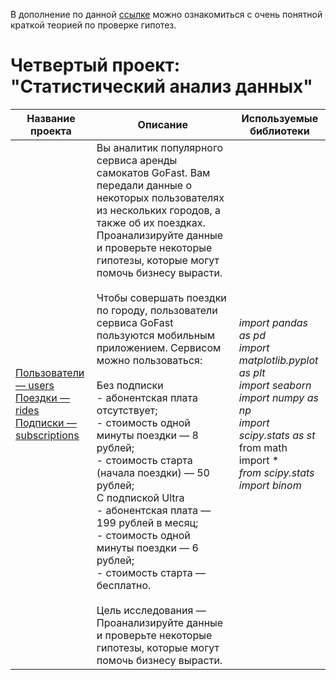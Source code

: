 В дополнение по данной [ссылке](https://allatambov.github.io/psms/pdf/hypo-test.pdf) можно ознакомиться с очень понятной краткой теорией по проверке гипотез.
# Четвертый проект: "Статистический анализ данных"

| Название проекта | Описание | Используемые библиотеки |
|------------------|----------|--------------------------|
| [Пользователи — users](users_go.csv)<br>[Поездки — rides](rides_go.csv)<br>[Подписки — subscriptions](subscriptions_go.csv) | Вы аналитик популярного сервиса аренды самокатов GoFast. Вам передали данные о некоторых пользователях из нескольких городов, а также об их поездках. Проанализируйте данные и проверьте некоторые гипотезы, которые могут помочь бизнесу вырасти.<br><br>Чтобы совершать поездки по городу, пользователи сервиса GoFast пользуются мобильным приложением. Сервисом можно пользоваться:<br><br>Без подписки<br>  - абонентская плата отсутствует;<br>  - стоимость одной минуты поездки — 8 рублей;<br>  - стоимость старта (начала поездки) — 50 рублей;<br>С подпиской Ultra<br>  - абонентская плата — 199 рублей в месяц;<br>  - стоимость одной минуты поездки — 6 рублей;<br>  - стоимость старта — бесплатно.<br><br>Цель исследования — Проанализируйте данные и проверьте некоторые гипотезы, которые могут помочь бизнесу вырасти.| *import pandas as pd* <br> *import matplotlib.pyplot as plt*<br>*import seaborn*<br>*import numpy as np*<br>*import scipy.stats as st*<br>from math import *<br>*from scipy.stats import binom*<br>|
